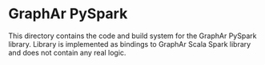 <!---
 Copyright 2022-2023 Alibaba Group Holding Limited.

 Licensed under the Apache License, Version 2.0 (the "License");
 you may not use this file except in compliance with the License.
 You may obtain a copy of the License at

     http://www.apache.org/licenses/LICENSE-2.0

 Unless required by applicable law or agreed to in writing, software
 distributed under the License is distributed on an "AS IS" BASIS,
 WITHOUT WARRANTIES OR CONDITIONS OF ANY KIND, either express or implied.
 See the License for the specific language governing permissions and
 limitations under the License.
-->


# GraphAr PySpark

This directory contains the code and build system for the GraphAr PySpark library. Library is implemented as bindings to GraphAr Scala Spark library and does not contain any real logic.
